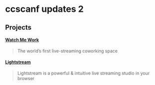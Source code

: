 # ccscanf updates 2

## Projects

#### [Watch Me Work](https://www.watchmework.com)

>The world’s first live-streaming coworking space


#### [Lightstream](https://www.golightstream.com)

>Lightstream is a powerful & intuitive live streaming studio in your browser
